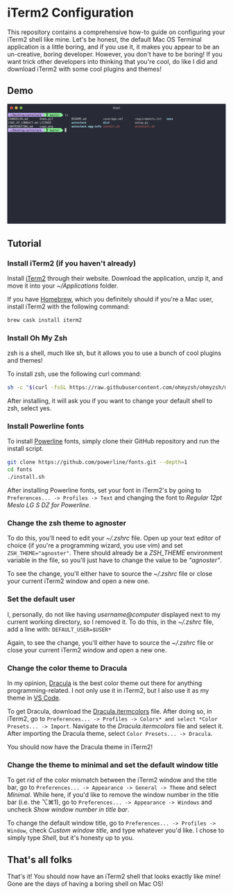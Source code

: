 # iTerm2 Configuration

This repository contains a comprehensive how-to guide on configuring your iTerm2 shell like mine. Let's be honest, the default Mac OS Terminal application is a little boring, and if you use it, it makes you appear to be an un-creative, boring developer. However, you don't have to be boring! If you want trick other developers into thinking that you're cool, do like I did and download iTerm2 with some cool plugins and themes!

## Demo
<p align="center">
  <img src="https://raw.githubusercontent.com/elijahsawyers/iTerm2-Configuration/master/Demo.png" />
</p>

## Tutorial
### Install iTerm2 (if you haven't already)
Install [iTerm2](https://www.iterm2.com/) through their website. Download the application, unzip it, and move it into your *~/Applications* folder.

If you have [Homebrew](https://brew.sh/), which you definitely should if you're a Mac user, install iTerm2 with the following command:

```sh
brew cask install iterm2
```

### Install Oh My Zsh
zsh is a shell, much like sh, but it allows you to use a bunch of cool plugins and themes!

To install zsh, use the following curl command:

```sh
sh -c "$(curl -fsSL https://raw.githubusercontent.com/ohmyzsh/ohmyzsh/master/tools/install.sh)"
```

After installing, it will ask you if you want to change your default shell to zsh, select yes.

### Install Powerline fonts
To install [Powerline](https://github.com/powerline/fonts) fonts, simply clone their GitHub repository and run the install script.

```sh
git clone https://github.com/powerline/fonts.git --depth=1
cd fonts
./install.sh
```

After installing Powerline fonts, set your font in iTerm2's by going to ```Preferences... -> Profiles -> Text``` and changing the font to *Regular 12pt Meslo LG S DZ for Powerline*.

### Change the zsh theme to agnoster
To do this, you'll need to edit your *~/.zshrc* file. Open up your text editor of choice (if you're a programming wizard, you use vim) and set ```ZSH_THEME="agnoster"```. There should already be a *ZSH_THEME* environment variable in the file, so you'll just have to change the value to be *"agnoster"*.

To see the change, you'll either have to source the  *~/.zshrc* file or close your current iTerm2 window and open a new one.

### Set the default user
I, personally, do not like having *username@computer* displayed next to my current working directory, so I removed it. To do this, in the *~/.zshrc* file, add a line with: ```DEFAULT_USER=$USER*```

Again, to see the change, you'll either have to source the  *~/.zshrc* file or close your current iTerm2 window and open a new one.

### Change the color theme to Dracula
In my opinion, [Dracula](https://draculatheme.com/) is the best color theme out there for anything programming-related. I not only use it in iTerm2, but I also use it as my theme in [VS Code](https://code.visualstudio.com/).

To get Dracula, download the [Dracula.itermcolors](https://github.com/dracula/iterm/blob/fb852408c1320069a416d734eca876e82ac4cc43/Dracula.itermcolors) file. After doing so, in iTerm2, go to ```Preferences... -> Profiles -> Colors* and select *Color Presets... -> Import```. Navigate to the *Dracula.itermcolors* file and select it. After importing the Dracula theme, select ```Color Presets... -> Dracula```.

You should now have the Dracula theme in iTerm2!

### Change the theme to minimal and set the default window title
To get rid of the color mismatch between the iTerm2 window and the title bar, go to ```Preferences... -> Appearance -> General -> Theme``` and select *Minimal*. While here, if you'd like to remove the window number in the title bar (i.e. the ⌥⌘1), go to ```Preferences... -> Appearance -> Windows``` and uncheck *Show window number in title bar*.

To change the default window title, go to ```Preferences... -> Profiles -> Window```, check *Custom window title*, and type whatever you'd like. I chose to simply type *Shell*, but it's honesty up to you.

## That's all folks
That's it! You should now have an iTerm2 shell that looks exactly like mine! Gone are the days of having a boring shell on Mac OS!
